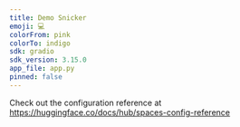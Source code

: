 ```yaml
---
title: Demo Snicker
emoji: 💻
colorFrom: pink
colorTo: indigo
sdk: gradio
sdk_version: 3.15.0
app_file: app.py
pinned: false
---
```


Check out the configuration reference at https://huggingface.co/docs/hub/spaces-config-reference
